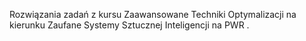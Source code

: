  Rozwiązania zadań z kursu Zaawansowane Techniki Optymalizacji na kierunku Zaufane Systemy Sztucznej Inteligencji na PWR .
